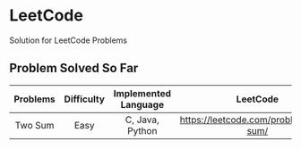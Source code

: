 # LeetCode
Solution for LeetCode Problems

## Problem Solved So Far
| Problems | Difficulty | Implemented Language | LeetCode |
| :-----:  | :--------: | :------------------: | :------: |
| Two Sum  | Easy | C, Java, Python | https://leetcode.com/problems/two-sum/ |
